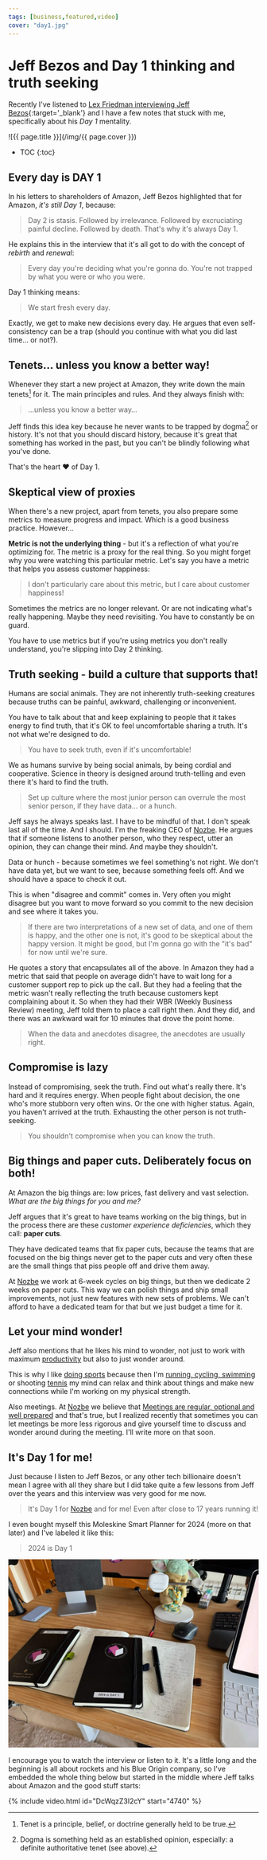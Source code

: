 ```yaml
---
tags: [business,featured,video]
cover: "day1.jpg"
---
```


# Jeff Bezos and Day 1 thinking and truth seeking

Recently I've listened to [Lex Friedman interviewing Jeff Bezos](https://youtube.com/watch?v=DcWqzZ3I2cY){:target='_blank'} and I have a few notes that stuck with me, specifically about his *Day 1* mentality.

<!--More-->

![{{ page.title }}](/img/{{ page.cover }})

* TOC
{:toc}

## Every day is DAY 1

In his letters to shareholders of Amazon, Jeff Bezos highlighted that for Amazon, *it's still Day 1*, because:

> Day 2 is stasis. Followed by irrelevance. Followed by excruciating painful decline. Followed by death. That's why it's always Day 1.

He explains this in the interview that it's all got to do with the concept of *rebirth* and *renewal*:

> Every day you're deciding what you're gonna do. You're not trapped by what you were or who you were.

Day 1 thinking means:

> We start fresh every day.

Exactly, we get to make new decisions every day. He argues that even self-consistency can be a trap (should you continue with what you did last time… or not?).

## Tenets… unless you know a better way!

Whenever they start a new project at Amazon, they write down the main tenets[^1] for it. The main principles and rules. And they always finish with:

> …unless you know a better way…

Jeff finds this idea key because he never wants to be trapped by dogma[^2] or history. It's not that you should discard history, because it's great that something has worked in the past, but you can't be blindly following what you've done.

That's the heart ❤️ of Day 1.

## Skeptical view of proxies

When there's a new project, apart from tenets, you also prepare some metrics to measure progress and impact. Which is a good business practice. However…

**Metric is not the underlying thing** - but it's a reflection of what you're optimizing for. The metric is a proxy for the real thing. So you might forget why you were watching this particular metric. Let's say you have a metric that helps you assess customer happiness:

> I don't particularly care about this metric, but I care about customer happiness!

Sometimes the metrics are no longer relevant. Or are not indicating what's really happening. Maybe they need revisiting. You have to constantly be on guard.

You have to use metrics but if you're using metrics you don't really understand, you're slipping into Day 2 thinking.

## Truth seeking - build a culture that supports that!

Humans are social animals. They are not inherently truth-seeking creatures because truths can be painful, awkward, challenging or inconvenient.

You have to talk about that and keep explaining to people that it takes energy to find truth, that it's OK to feel uncomfortable sharing a truth. It's not what we're designed to do.

> You have to seek truth, even if it's uncomfortable!

We as humans survive by being social animals, by being cordial and cooperative. Science in theory is designed around truth-telling and even there it's hard to find the truth.

> Set up culture where the most junior person can overrule the most senior person, if they have data… or a hunch.

Jeff says he always speaks last. I have to be mindful of that. I don't speak last all of the time. And I should. I'm the freaking CEO of [Nozbe][n]. He argues that if someone listens to another person, who they respect, utter an opinion, they can change their mind. And maybe they shouldn't.

Data or hunch - because sometimes we feel something's not right. We don't have data yet, but we want to see, because something feels off. And we should have a space to check it out.

This is when "disagree and commit" comes in. Very often you might disagree but you want to move forward so you commit to the new decision and see where it takes you.

> If there are two interpretations of a new set of data, and one of them is happy, and the other one is not, it's good to be skeptical about the happy version. It might be good, but I'm gonna go with the "it's bad" for now until we're sure.

He quotes a story that encapsulates all of the above. In Amazon they had a metric that said that people on average didn't have to wait long for a customer support rep to pick up the call. But they had a feeling that the metric wasn't really reflecting the truth because customers kept complaining about it. So when they had their WBR (Weekly Business Review) meeting, Jeff told them to place a call right then. And they did, and there was an awkward wait for 10 minutes that drove the point home.

> When the data and anecdotes disagree, the anecdotes are usually right.

## Compromise is lazy

Instead of compromising, seek the truth. Find out what's really there. It's hard and it requires energy. When people fight about decision, the one who's more stubborn very often wins. Or the one with higher status. Again, you haven't arrived at the truth. Exhausting the other person is not truth-seeking.

> You shouldn't compromise when you can know the truth.

## Big things and paper cuts. Deliberately focus on both!

At Amazon the big things are: low prices, fast delivery and vast selection. *What are the big things for you and me?*

Jeff argues that it's great to have teams working on the big things, but in the process there are these *customer experience deficiencies*, which they call: **paper cuts**.

They have dedicated teams that fix paper cuts, because the teams that are focused on the big things never get to the paper cuts and very often these are the small things that piss people off and drive them away.

At [Nozbe][n] we work at 6-week cycles on big things, but then we dedicate 2 weeks on paper cuts. This way we can polish things and ship small improvements, not just new features with new sets of problems. We can't afford to have a dedicated team for that but we just budget a time for it.

## Let your mind wonder!

Jeff also mentions that he likes his mind to wonder, not just to work with maximum [productivity](/productivity) but also to just wonder around.

This is why I like [doing sports](/sports/) because then I'm [running, cycling, swimming](/tri15/) or shooting [tennis](/tennis) my mind can relax and think about things and make new connections while I'm working on my physical strength.

Also meetings. At [Nozbe][n] we believe that [Meetings are regular, optional and well prepared](https://nozbe.com/meetings/?c=michaelteam) and that's true, but I realized recently that sometimes you can let meetings be more less rigorous and give yourself time to discuss and wonder around during the meeting. I'll write more on that soon.

## It's Day 1 for me!

Just because I listen to Jeff Bezos, or any other tech billionaire doesn't mean I agree with all they share but I did take quite a few lessons from Jeff over the years and this interview was very good for me now.

> It's Day 1 for [Nozbe][n] and for me! Even after close to 17 years running it!

I even bought myself this Moleskine Smart Planner for 2024 (more on that later) and I've labeled it like this:

> 2024 is Day 1

![{{ page.title }} - smart planner](/img/day1-2024.jpg)

I encourage you to watch the interview or listen to it. It's a little long and the beginning is all about rockets and his Blue Origin company, so I've embedded the whole thing below but started in the middle where Jeff talks about Amazon and the good stuff starts:

{% include video.html id="DcWqzZ3I2cY" start="4740" %}

[^1]: Tenet is a principle, belief, or doctrine generally held to be true.
[^2]: Dogma is something held as an established opinion, especially: a definite authoritative tenet (see above).

[n]: https://michael.gratis/nozbe
[np]: https://michael.gratis/nozbepersonal